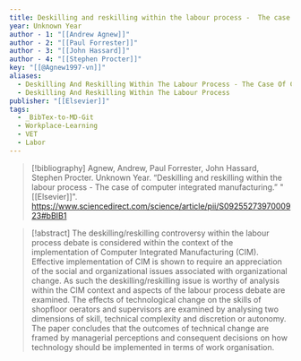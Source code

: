 ```yaml
---
title: Deskilling and reskilling within the labour process -  The case of computer integrated manufacturing
year: Unknown Year
author - 1: "[[Andrew Agnew]]"
author - 2: "[[Paul Forrester]]"
author - 3: "[[John Hassard]]"
author - 4: "[[Stephen Procter]]"
key: "[[@Agnew1997-vn]]"
aliases:
  - Deskilling And Reskilling Within The Labour Process - The Case Of Computer Integrated Manufacturing
  - Deskilling And Reskilling Within The Labour Process
publisher: "[[Elsevier]]"
tags:
  - _BibTex-to-MD-Git
  - Workplace-Learning
  - VET
  - Labor
---
```


> [!bibliography]
> Agnew, Andrew, Paul Forrester, John Hassard, Stephen Procter. Unknown Year. “Deskilling and reskilling within the labour process -  The case of computer integrated manufacturing.” "[[Elsevier]]". https://www.sciencedirect.com/science/article/pii/S0925527397000923#bBIB1

> [!abstract]
> The deskilling/reskilling controversy within the labour process debate is considered within the context of the implementation of Computer Integrated Manufacturing (CIM). Effective implementation of CIM is shown to require an appreciation of the social and organizational issues associated with organizational change. As such the deskilling/reskilling issue is worthy of analysis within the CIM context and aspects of the labour process debate are examined. The effects of technological change on the skills of shopfloor oerators and supervisors are examined by analysing two dimensions of skill, technical complexity and discretion or autonomy. The paper concludes that the outcomes of technical change are framed by managerial perceptions and consequent decisions on how technology should be implemented in terms of work organisation.